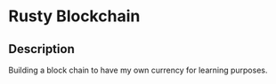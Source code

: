 # Rusty Blockchain

## Description

Building a block chain to have my own currency for learning purposes.
